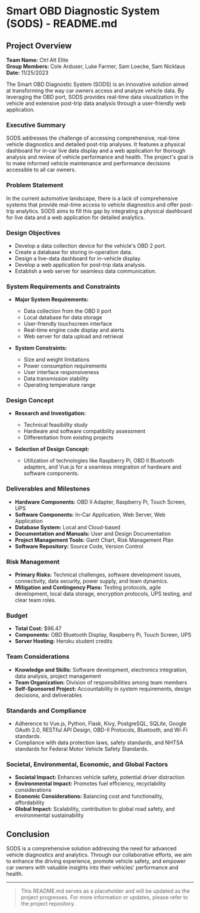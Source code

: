 # Smart OBD Diagnostic System (SODS) - README.md

## Project Overview

**Team Name:** Ctrl Alt Elite  
**Group Members:** Cole Arduser, Luke Farmer, Sam Loecke, Sam Nicklaus  
**Date:** 11/25/2023  

The Smart OBD Diagnostic System (SODS) is an innovative solution aimed at transforming the way car owners access and analyze vehicle data. By leveraging the OBD port, SODS provides real-time data visualization in the vehicle and extensive post-trip data analysis through a user-friendly web application. 

### Executive Summary

SODS addresses the challenge of accessing comprehensive, real-time vehicle diagnostics and detailed post-trip analyses. It features a physical dashboard for in-car live data display and a web application for thorough analysis and review of vehicle performance and health. The project's goal is to make informed vehicle maintenance and performance decisions accessible to all car owners.

### Problem Statement

In the current automotive landscape, there is a lack of comprehensive systems that provide real-time access to vehicle diagnostics and offer post-trip analytics. SODS aims to fill this gap by integrating a physical dashboard for live data and a web application for detailed analytics.

### Design Objectives

- Develop a data collection device for the vehicle's OBD 2 port.
- Create a database for storing in-operation data.
- Design a live-data dashboard for in-vehicle display.
- Develop a web application for post-trip data analysis.
- Establish a web server for seamless data communication.

### System Requirements and Constraints

- **Major System Requirements:** 
  - Data collection from the OBD II port
  - Local database for data storage
  - User-friendly touchscreen interface
  - Real-time engine code display and alerts
  - Web server for data upload and retrieval

- **System Constraints:**
  - Size and weight limitations
  - Power consumption requirements
  - User interface responsiveness
  - Data transmission stability
  - Operating temperature range

### Design Concept

- **Research and Investigation:** 
  - Technical feasibility study
  - Hardware and software compatibility assessment
  - Differentiation from existing projects

- **Selection of Design Concept:**
  - Utilization of technologies like Raspberry Pi, OBD II Bluetooth adapters, and Vue.js for a seamless integration of hardware and software components.

### Deliverables and Milestones

- **Hardware Components:** OBD II Adapter, Raspberry Pi, Touch Screen, UPS
- **Software Components:** In-Car Application, Web Server, Web Application
- **Database System:** Local and Cloud-based
- **Documentation and Manuals:** User and Design Documentation
- **Project Management Tools:** Gantt Chart, Risk Management Plan
- **Software Repository:** Source Code, Version Control

### Risk Management

- **Primary Risks:** Technical challenges, software development issues, connectivity, data security, power supply, and team dynamics.
- **Mitigation and Contingency Plans:** Testing protocols, agile development, local data storage, encryption protocols, UPS testing, and clear team roles.

### Budget

- **Total Cost:** $96.47
- **Components:** OBD Bluetooth Display, Raspberry Pi, Touch Screen, UPS
- **Server Hosting:** Heroku student credits

### Team Considerations

- **Knowledge and Skills:** Software development, electronics integration, data analysis, project management
- **Team Organization:** Division of responsibilities among team members
- **Self-Sponsored Project:** Accountability in system requirements, design decisions, and deliverables

### Standards and Compliance

- Adherence to Vue.js, Python, Flask, Kivy, PostgreSQL, SQLite, Google OAuth 2.0, RESTful API Design, OBD-II Protocols, Bluetooth, and Wi-Fi standards.
- Compliance with data protection laws, safety standards, and NHTSA standards for Federal Motor Vehicle Safety Standards.

### Societal, Environmental, Economic, and Global Factors

- **Societal Impact:** Enhances vehicle safety, potential driver distraction
- **Environmental Impact:** Promotes fuel efficiency, recyclability considerations
- **Economic Considerations:** Balancing cost and functionality, affordability
- **Global Impact:** Scalability, contribution to global road safety, and environmental sustainability

## Conclusion

SODS is a comprehensive solution addressing the need for advanced vehicle diagnostics and analytics. Through our collaborative efforts, we aim to enhance the driving experience, promote vehicle safety, and empower car owners with valuable insights into their vehicles' performance and health.

---

> This README.md serves as a placeholder and will be updated as the project progresses. For more information or updates, please refer to the project repository.
